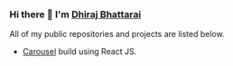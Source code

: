### Hi there 👋 I'm [Dhiraj Bhattarai](https://github.com/IamDyroz)
All of my public repositories and projects are listed below.
- [Carousel](https://github.com/IamDyroz/carousel) build using React JS.

<!--
**IamDyroz/IamDyroz** is a ✨ _special_ ✨ repository because its `README.md` (this file) appears on your GitHub profile.

Here are some ideas to get you started:

- 🔭 I’m currently working on ...
- 🌱 I’m currently learning ...
- 👯 I’m looking to collaborate on ...
- 🤔 I’m looking for help with ...
- 💬 Ask me about ...
- 📫 How to reach me: ...
- 😄 Pronouns: ...
- ⚡ Fun fact: ...
-->
